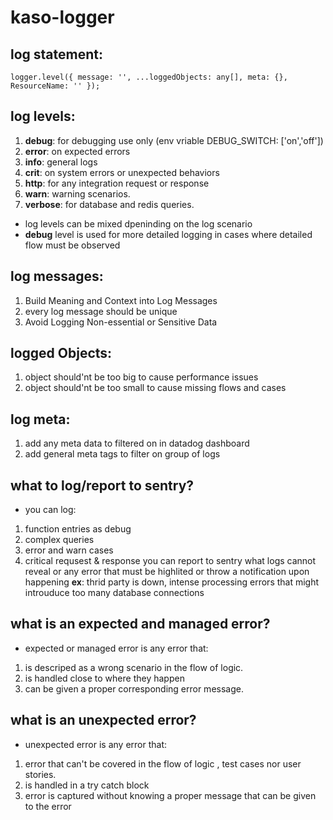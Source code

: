 # kaso-logger

## log statement:

```
logger.level({ message: '', ...loggedObjects: any[], meta: {}, ResourceName: '' });
```

## log levels:

1. **debug**: for debugging use only (env vriable DEBUG_SWITCH: ['on','off'])
2. **error**: on expected errors
3. **info**: general logs
4. **crit**: on system errors or unexpected behaviors
5. **http**: for any integration request or response
6. **warn**: warning scenarios.
7. **verbose**: for database and redis queries.
- log levels can be mixed dpeninding on the log scenario
- **debug** level is used for more detailed logging in cases where detailed flow must be observed 

## log messages:
1. Build Meaning and Context into Log Messages
2. every log message should be unique
3. Avoid Logging Non-essential or Sensitive Data

##  logged Objects:
1. object should'nt be too big to cause performance issues
2. object should'nt be too small to cause missing flows and cases

## log meta:
1. add any meta data to filtered on in datadog dashboard
2. add general meta tags to filter on group of logs

## what to log/report to sentry? 
- you can log:
1. function entries as debug
2. complex queries
3. error and warn cases
4. critical requsest & response
you can report to sentry what logs cannot reveal or any error that must be highlited or throw a notification upon happening
**ex**:  thrid party is down, intense processing errors that might introuduce too many database connections


## what is an expected and managed error?
- expected or managed error is any error that:
1. is descriped as a wrong scenario in the flow of logic.
2. is handled close to where they happen
3. can be given a proper corresponding error message.

## what is an unexpected error?
- unexpected error is any error that:
1. error that can't be covered in the flow of logic , test cases nor user stories.
2. is handled in a try catch block
3. error is captured without knowing a proper message that can be given to the error
